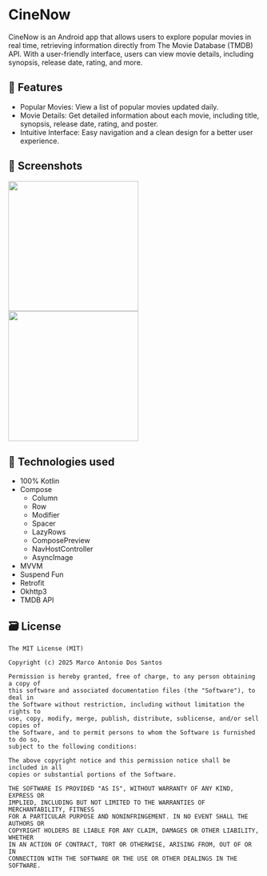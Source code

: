 # CineNow 
CineNow is an Android app that allows users to explore popular movies in real time, retrieving information directly from The Movie Database (TMDB) API. With a user-friendly interface, users can view movie details, including synopsis, release date, rating, and more.

## 📱 Features

- Popular Movies: View a list of popular movies updated daily.
- Movie Details: Get detailed information about each movie, including title, synopsis, release date, rating, and poster.
- Intuitive Interface: Easy navigation and a clean design for a better user experience.

## :camera_flash: Screenshots
<img src="https://github.com/user-attachments/assets/b9dea3bc-85df-41ce-bcdb-43ed0cae8416" width=260/> <img src="https://github.com/user-attachments/assets/52b8dbf4-4aa1-4fd5-b835-e6e0f1c95857" width=260/>

## 🔧 Technologies used
- 100% Kotlin
- Compose
  - Column
  - Row
  - Modifier
  - Spacer
  - LazyRows
  - ComposePreview
  - NavHostController
  - AsyncImage
- MVVM
- Suspend Fun
- Retrofit
- Okhttp3
- TMDB API

## 🗃️ License
```
The MIT License (MIT)

Copyright (c) 2025 Marco Antonio Dos Santos

Permission is hereby granted, free of charge, to any person obtaining a copy of
this software and associated documentation files (the "Software"), to deal in
the Software without restriction, including without limitation the rights to
use, copy, modify, merge, publish, distribute, sublicense, and/or sell copies of
the Software, and to permit persons to whom the Software is furnished to do so,
subject to the following conditions:

The above copyright notice and this permission notice shall be included in all
copies or substantial portions of the Software.

THE SOFTWARE IS PROVIDED "AS IS", WITHOUT WARRANTY OF ANY KIND, EXPRESS OR
IMPLIED, INCLUDING BUT NOT LIMITED TO THE WARRANTIES OF MERCHANTABILITY, FITNESS
FOR A PARTICULAR PURPOSE AND NONINFRINGEMENT. IN NO EVENT SHALL THE AUTHORS OR
COPYRIGHT HOLDERS BE LIABLE FOR ANY CLAIM, DAMAGES OR OTHER LIABILITY, WHETHER
IN AN ACTION OF CONTRACT, TORT OR OTHERWISE, ARISING FROM, OUT OF OR IN
CONNECTION WITH THE SOFTWARE OR THE USE OR OTHER DEALINGS IN THE SOFTWARE.
```
